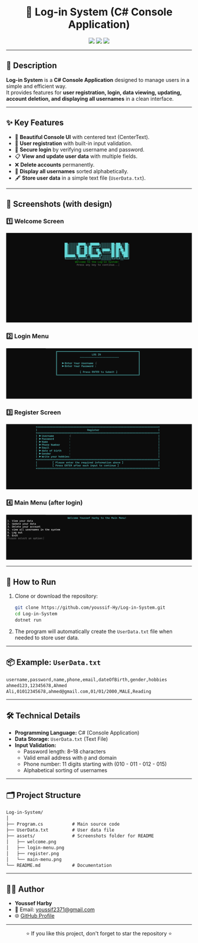 
<h1 align="center">🔐 Log-in System (C# Console Application)</h1>

<p align="center">
  <img src="https://img.shields.io/badge/Language-C%23-239120?style=for-the-badge&logo=c-sharp&logoColor=white" />
  <img src="https://img.shields.io/badge/Platform-.NET%20Framework-512BD4?style=for-the-badge&logo=dotnet&logoColor=white" />
  <img src="https://img.shields.io/badge/Version-1.0-blue?style=for-the-badge" />
</p>

---

## 📖 Description
**Log-in System** is a **C# Console Application** designed to manage users in a simple and efficient way.  
It provides features for **user registration, login, data viewing, updating, account deletion, and displaying all usernames** in a clean interface.  

---

## ✨ Key Features
- 🎨 **Beautiful Console UI** with centered text (CenterText).
- 🔑 **User registration** with built-in input validation.
- 🔐 **Secure login** by verifying username and password.
- 📋 **View and update user data** with multiple fields.
- ❌ **Delete accounts** permanently.
- 📜 **Display all usernames** sorted alphabetically.
- 🖋️ **Store user data** in a simple text file (`UserData.txt`).

---

## 📸 Screenshots (with design)

### 1️⃣ Welcome Screen
![Welcome](https://github.com/youssif-Hy/Log-in-System/blob/main/assets/welcome.png)

### 2️⃣ Login Menu
![Login Menu](https://raw.githubusercontent.com/youssif-Hy/Log-in-System/master/assets/login-menu.png)

### 3️⃣ Register Screen
![Register](https://github.com/youssif-Hy/Log-in-System/blob/main/assets/register.png)

### 4️⃣ Main Menu (after login)
![Main Menu](https://github.com/youssif-Hy/Log-in-System/blob/main/assets/main-menu.png)

---

## 🚀 How to Run

1. Clone or download the repository:
   ```bash
   git clone https://github.com/youssif-Hy/Log-in-System.git
   cd Log-in-System
   dotnet run
   ```
2. The program will automatically create the `UserData.txt` file when needed to store user data.

---

## 📦 Example: `UserData.txt`

```
username,password,name,phone,email,dateOfBirth,gender,hobbies
ahmed123,12345678,Ahmed Ali,01012345678,ahmed@gmail.com,01/01/2000,MALE,Reading
```

---

## 🛠️ Technical Details

- **Programming Language:** C# (Console Application)
- **Data Storage:** `UserData.txt` (Text File)
- **Input Validation:**  
  - Password length: 8–18 characters  
  - Valid email address with `@` and domain  
  - Phone number: 11 digits starting with (010 - 011 - 012 - 015)  
  - Alphabetical sorting of usernames  

---

## 🗂️ Project Structure

```
Log-in-System/
│
├── Program.cs           # Main source code
├── UserData.txt         # User data file
├── assets/              # Screenshots folder for README
│   ├── welcome.png
│   ├── login-menu.png
│   ├── register.png
│   └── main-menu.png
└── README.md            # Documentation
```

---

## 👨‍💻 Author

- **Youssef Harby**  
- 📧 Email: youssif2371@gmail.com  
- 🌐 [GitHub Profile](https://github.com/youssif-Hy)

---

<p align="center">⭐ If you like this project, don't forget to star the repository ⭐</p>
